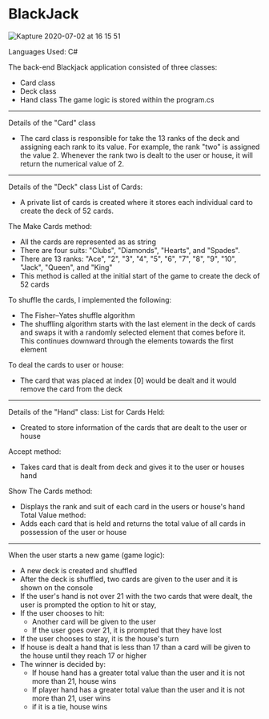# BlackJack

![Kapture 2020-07-02 at 16 15 51](https://user-images.githubusercontent.com/62678918/86405433-59b31b00-bc7f-11ea-93ac-4f7f0cf34b79.gif)

Languages Used: C#

The back-end Blackjack application consisted of three classes:

- Card class
- Deck class
- Hand class
  The game logic is stored within the program.cs

---

Details of the "Card" class

- The card class is responsible for take the 13 ranks of the deck and assigning each rank to its value. For example, the rank "two" is assigned the value 2. Whenever the rank two is dealt to the user or house, it will return the numerical value of 2.

---

Details of the "Deck" class
List of Cards:

- A private list of cards is created where it stores each individual card to create the deck of 52 cards.

The Make Cards method:

- All the cards are represented as as string
- There are four suits: "Clubs", "Diamonds", "Hearts", and "Spades".
- There are 13 ranks: "Ace", "2", "3", "4", "5", "6", "7", "8", "9", "10",
  "Jack", "Queen", and "King"
- This method is called at the initial start of the game to create the deck of 52 cards

To shuffle the cards, I implemented the following:

- The Fisher–Yates shuffle algorithm
- The shuffling algorithm starts with the last element in the deck of cards and swaps it with a randomly selected element that comes before it. This continues downward through the elements towards the first element

To deal the cards to user or house:

- The card that was placed at index [0] would be dealt and it would remove the card from the deck

---

Details of the "Hand" class:
List for Cards Held:

- Created to store information of the cards that are dealt to the user or house

Accept method:

- Takes card that is dealt from deck and gives it to the user or houses hand

Show The Cards method:

- Displays the rank and suit of each card in the users or house's hand
  Total Value method:
- Adds each card that is held and returns the total value of all cards in possession of the user or house

---

When the user starts a new game (game logic):

- A new deck is created and shuffled
- After the deck is shuffled, two cards are given to the user and it is shown on the console
- If the user's hand is not over 21 with the two cards that were dealt, the user is prompted the option to hit or stay,
- If the user chooses to hit:
  - Another card will be given to the user
  - If the user goes over 21, it is prompted that they have lost
- If the user chooses to stay, it is the house's turn
- If house is dealt a hand that is less than 17 than a card will be given to the house until they reach 17 or higher
- The winner is decided by:
  - If house hand has a greater total value than the user and it is not more than 21, house wins
  - If player hand has a greater total value than the user and it is not more than 21, user wins
  - if it is a tie, house wins
